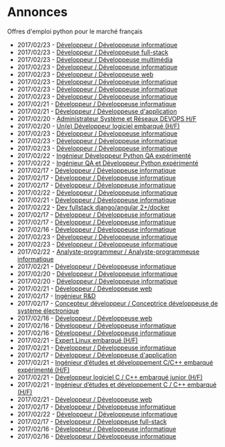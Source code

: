 # Annonces

Offres d'emploi python pour le marché français

* 2017/02/23 - [Développeur / Développeuse informatique](http://www.pyjobs.fr/jobs/details/5001/developpeur-developpeuse-informatique "Développeur / Développeuse informatique")
* 2017/02/23 - [Développeur / Développeuse full-stack](http://www.pyjobs.fr/jobs/details/4998/developpeur-developpeuse-full-stack "Développeur / Développeuse full-stack")
* 2017/02/23 - [Développeur / Développeuse multimédia](http://www.pyjobs.fr/jobs/details/5000/developpeur-developpeuse-multimedia "Développeur / Développeuse multimédia")
* 2017/02/23 - [Développeur / Développeuse informatique](http://www.pyjobs.fr/jobs/details/4997/developpeur-developpeuse-informatique "Développeur / Développeuse informatique")
* 2017/02/23 - [Développeur / Développeuse web](http://www.pyjobs.fr/jobs/details/4996/developpeur-developpeuse-web "Développeur / Développeuse web")
* 2017/02/23 - [Développeur / Développeuse informatique](http://www.pyjobs.fr/jobs/details/4995/developpeur-developpeuse-informatique "Développeur / Développeuse informatique")
* 2017/02/23 - [Développeur / Développeuse informatique](http://www.pyjobs.fr/jobs/details/4993/developpeur-developpeuse-informatique "Développeur / Développeuse informatique")
* 2017/02/23 - [Développeur / Développeuse informatique](http://www.pyjobs.fr/jobs/details/4994/developpeur-developpeuse-informatique "Développeur / Développeuse informatique")
* 2017/02/21 - [Développeur / Développeuse informatique](http://www.pyjobs.fr/jobs/details/4978/developpeur-developpeuse-informatique "Développeur / Développeuse informatique")
* 2017/02/21 - [Développeur / Développeuse d'application](http://www.pyjobs.fr/jobs/details/4967/developpeur-developpeuse-dapplication "Développeur / Développeuse d'application")
* 2017/02/20 - [Administrateur Système et Réseaux DEVOPS H/F](http://www.pyjobs.fr/jobs/details/4960/administrateur-systeme-et-reseaux-devops-h-f "Administrateur Système et Réseaux DEVOPS H/F")
* 2017/02/20 - [Un(e) Développeur logiciel embarqué (H/F)](http://www.pyjobs.fr/jobs/details/4961/un-e-developpeur-logiciel-embarque-h-f "Un(e) Développeur logiciel embarqué (H/F)")
* 2017/02/23 - [Développeur / Développeuse informatique](http://www.pyjobs.fr/jobs/details/4991/developpeur-developpeuse-informatique "Développeur / Développeuse informatique")
* 2017/02/23 - [Développeur / Développeuse informatique](http://www.pyjobs.fr/jobs/details/4992/developpeur-developpeuse-informatique "Développeur / Développeuse informatique")
* 2017/02/23 - [Développeur / Développeuse informatique](http://www.pyjobs.fr/jobs/details/4990/developpeur-developpeuse-informatique "Développeur / Développeuse informatique")
* 2017/02/22 - [Ingénieur Développeur Python QA expérimenté](http://www.pyjobs.fr/jobs/details/4985/ingenieur-developpeur-python-qa-experimente "Ingénieur Développeur Python QA expérimenté")
* 2017/02/22 - [Ingénieur QA et Développeur Python expérimenté](http://www.pyjobs.fr/jobs/details/4984/ingenieur-qa-et-developpeur-python-experimente "Ingénieur QA et Développeur Python expérimenté")
* 2017/02/17 - [Développeur / Développeuse informatique](http://www.pyjobs.fr/jobs/details/4955/developpeur-developpeuse-informatique "Développeur / Développeuse informatique")
* 2017/02/17 - [Développeur / Développeuse informatique](http://www.pyjobs.fr/jobs/details/4952/developpeur-developpeuse-informatique "Développeur / Développeuse informatique")
* 2017/02/17 - [Développeur / Développeuse informatique](http://www.pyjobs.fr/jobs/details/4953/developpeur-developpeuse-informatique "Développeur / Développeuse informatique")
* 2017/02/22 - [Développeur / Développeuse informatique](http://www.pyjobs.fr/jobs/details/4983/developpeur-developpeuse-informatique "Développeur / Développeuse informatique")
* 2017/02/21 - [Développeur / Développeuse informatique](http://www.pyjobs.fr/jobs/details/4977/developpeur-developpeuse-informatique "Développeur / Développeuse informatique")
* 2017/02/22 - [Dev fullstack django/angular 2+/docker](http://www.pyjobs.fr/jobs/details/4989/dev-fullstack-django-angular-2-docker "Dev fullstack django/angular 2+/docker")
* 2017/02/17 - [Développeur / Développeuse informatique](http://www.pyjobs.fr/jobs/details/4951/developpeur-developpeuse-informatique "Développeur / Développeuse informatique")
* 2017/02/17 - [Développeur / Développeuse informatique](http://www.pyjobs.fr/jobs/details/4954/developpeur-developpeuse-informatique "Développeur / Développeuse informatique")
* 2017/02/16 - [Développeur / Développeuse informatique](http://www.pyjobs.fr/jobs/details/4945/developpeur-developpeuse-informatique "Développeur / Développeuse informatique")
* 2017/02/23 - [Développeur / Développeuse informatique](http://www.pyjobs.fr/jobs/details/4987/developpeur-developpeuse-informatique "Développeur / Développeuse informatique")
* 2017/02/23 - [Développeur / Développeuse informatique](http://www.pyjobs.fr/jobs/details/4988/developpeur-developpeuse-informatique "Développeur / Développeuse informatique")
* 2017/02/22 - [Analyste-programmeur / Analyste-programmeuse informatique](http://www.pyjobs.fr/jobs/details/4982/analyste-programmeur-analyste-programmeuse-informatique "Analyste-programmeur / Analyste-programmeuse informatique")
* 2017/02/21 - [Développeur / Développeuse informatique](http://www.pyjobs.fr/jobs/details/4976/developpeur-developpeuse-informatique "Développeur / Développeuse informatique")
* 2017/02/20 - [Développeur / Développeuse informatique](http://www.pyjobs.fr/jobs/details/4966/developpeur-developpeuse-informatique "Développeur / Développeuse informatique")
* 2017/02/20 - [Développeur / Développeuse informatique](http://www.pyjobs.fr/jobs/details/4965/developpeur-developpeuse-informatique "Développeur / Développeuse informatique")
* 2017/02/21 - [Développeur / Développeuse web](http://www.pyjobs.fr/jobs/details/4975/developpeur-developpeuse-web "Développeur / Développeuse web")
* 2017/02/17 - [Ingénieur R&D](http://www.pyjobs.fr/jobs/details/4958/ingenieur-r-d "Ingénieur R&D")
* 2017/02/17 - [Concepteur développeur / Conceptrice développeuse de système électronique](http://www.pyjobs.fr/jobs/details/4959/concepteur-developpeur-conceptrice-developpeuse-de-systeme-electronique "Concepteur développeur / Conceptrice développeuse de système électronique")
* 2017/02/16 - [Développeur / Développeuse web](http://www.pyjobs.fr/jobs/details/4950/developpeur-developpeuse-web "Développeur / Développeuse web")
* 2017/02/16 - [Développeur / Développeuse informatique](http://www.pyjobs.fr/jobs/details/4943/developpeur-developpeuse-informatique "Développeur / Développeuse informatique")
* 2017/02/16 - [Développeur / Développeuse informatique](http://www.pyjobs.fr/jobs/details/4944/developpeur-developpeuse-informatique "Développeur / Développeuse informatique")
* 2017/02/21 - [Expert Linux embarqué (H/F)](http://www.pyjobs.fr/jobs/details/4972/expert-linux-embarque-h-f "Expert Linux embarqué (H/F)")
* 2017/02/21 - [Développeur / Développeuse informatique](http://www.pyjobs.fr/jobs/details/4974/developpeur-developpeuse-informatique "Développeur / Développeuse informatique")
* 2017/02/17 - [Développeur / Développeuse d'application](http://www.pyjobs.fr/jobs/details/4957/developpeur-developpeuse-dapplication "Développeur / Développeuse d'application")
* 2017/02/21 - [Ingénieur d’études et développement C/C++ embarqué expérimenté (H/F)](http://www.pyjobs.fr/jobs/details/4973/ingenieur-detudes-et-developpement-c-c-embarque-experimente-h-f "Ingénieur d’études et développement C/C++ embarqué expérimenté (H/F)")
* 2017/02/21 - [Développeur logiciel C / C++ embarqué junior (H/F)](http://www.pyjobs.fr/jobs/details/4971/developpeur-logiciel-c-c-embarque-junior-h-f "Développeur logiciel C / C++ embarqué junior (H/F)")
* 2017/02/21 - [Ingénieur d’études et développement C / C++ embarqué (H/F)](http://www.pyjobs.fr/jobs/details/4970/ingenieur-detudes-et-developpement-c-c-embarque-h-f "Ingénieur d’études et développement C / C++ embarqué (H/F)")
* 2017/02/21 - [Développeur / Développeuse web](http://www.pyjobs.fr/jobs/details/4981/developpeur-developpeuse-web "Développeur / Développeuse web")
* 2017/02/17 - [Développeur / Développeuse informatique](http://www.pyjobs.fr/jobs/details/4956/developpeur-developpeuse-informatique "Développeur / Développeuse informatique")
* 2017/02/22 - [Développeur / Développeuse informatique](http://www.pyjobs.fr/jobs/details/4986/developpeur-developpeuse-informatique "Développeur / Développeuse informatique")
* 2017/02/17 - [Développeur / Développeuse full-stack](http://www.pyjobs.fr/jobs/details/4964/developpeur-developpeuse-full-stack "Développeur / Développeuse full-stack")
* 2017/02/16 - [Développeur / Développeuse informatique](http://www.pyjobs.fr/jobs/details/4948/developpeur-developpeuse-informatique "Développeur / Développeuse informatique")
* 2017/02/16 - [Développeur / Développeuse informatique](http://www.pyjobs.fr/jobs/details/4947/developpeur-developpeuse-informatique "Développeur / Développeuse informatique")


